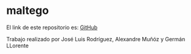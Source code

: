 # maltego
El link de este repositorio es: [GitHub](https://github.com/joseluis031/maltego.git)

Trabajo realizado por José Luis Rodríguez, Alexandre Muñóz y Germán LLorente

